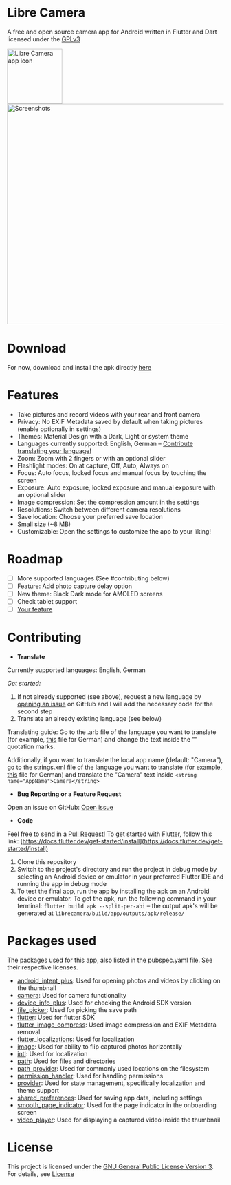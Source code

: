 # Libre Camera

A free and open source camera app for Android written in Flutter and Dart licensed under the [GPLv3](LICENSE)

<img src="https://github.com/iakmds/librecamera/blob/master/.github/icon/icon.png" alt="Libre Camera app icon" height="128">
<img src="https://github.com/iakmds/librecamera/blob/master/.github/screenshots/screenshots.png" alt="Screenshots" height="512">

# Download

For now, download and install the apk directly [here](https://github.com/iakmds/librecamera/releases)


# Features

- Take pictures and record videos with your rear and front camera
- Privacy: No EXIF Metadata saved by default when taking pictures (enable optionally in settings)
- Themes: Material Design with a Dark, Light or system theme
- Languages currently supported: English, German – [Contribute translating your language!](#contribute)
- Zoom: Zoom with 2 fingers or with an optional slider
- Flashlight modes: On at capture, Off, Auto, Always on
- Focus: Auto focus, locked focus and manual focus by touching the screen
- Exposure: Auto exposure, locked exposure and manual exposure with an optional slider
- Image compression: Set the compression amount in the settings
- Resolutions: Switch between different camera resolutions
- Save location: Choose your preferred save location
- Small size (~8 MB)
- Customizable: Open the settings to customize the app to your liking!

# Roadmap

- [ ] More supported languages (See #contributing below)
- [ ] Feature: Add photo capture delay option
- [ ] New theme: Black Dark mode for AMOLED screens
- [ ] Check tablet support
- [ ] [Your feature](https://github.com/iakmds/librecamera/issues)

# Contributing

- **Translate**

Currently supported languages: English, German

*Get started:*

1. If not already supported (see above), request a new language by [opening an issue](https://github.com/iakmds/librecamera/issues) on GitHub and I will add the necessary code for the second step
2. Translate an already existing language (see below)

Translating guide: Go to the .arb file of the language you want to translate (for example, [this](link) file for German) and change the text inside the "" quotation marks.

Additionally, if you want to translate the local app name (default: "Camera"), go to the strings.xml file of the language you want to translate (for example, [this](link) file for German) and translate the "Camera" text inside ```<string name="AppName">Camera</string>```

- **Bug Reporting or a Feature Request**

Open an issue on GitHub: [Open issue](https://github.com/iakmds/librecamera/issues)

- **Code**

Feel free to send in a [Pull Request](https://github.com/iakmds/librecamera/pulls)! To get started with Flutter, follow this link: [https://docs.flutter.dev/get-started/install](https://docs.flutter.dev/get-started/install)

1. Clone this repository
2. Switch to the project's directory and run the project in debug mode by selecting an Android device or emulator in your preferred Flutter IDE and running the app in debug mode
3. To test the final app, run the app by installing the apk on an Android device or emulator. To get the apk, run the following command in your terminal: ```flutter build apk --split-per-abi``` – the output apk's will be generated at ```librecamera/build/app/outputs/apk/release/```

# Packages used

The packages used for this app, also listed in the pubspec.yaml file. See their respective licenses.

- [android_intent_plus](https://pub.dev/packages/android_intent_plus): Used for opening photos and videos by clicking on the thumbnail
- [camera](https://pub.dev/packages/camera): Used for camera functionality
- [device_info_plus](https://pub.dev/packages/device_info_plus): Used for checking the Android SDK version
- [file_picker](https://pub.dev/packages/file_picker): Used for picking the save path
- [flutter](https://pub.dev/packages/flutter): Used for flutter SDK
- [flutter_image_compress](https://pub.dev/packages/flutter_image_compress): Used image compression and EXIF Metadata removal
- [flutter_localizations](https://pub.dev/packages/flutter_localizations): Used for localization
- [image](https://pub.dev/packages/image): Used for ability to flip captured photos horizontally
- [intl](https://pub.dev/packages/intl): Used for localization
- [path](https://pub.dev/packages/path): Used for files and directories
- [path_provider](https://pub.dev/packages/path_provider): Used for commonly used locations on the filesystem
- [permission_handler](https://pub.dev/packages/permission_handler): Used for handling permissions
- [provider](https://pub.dev/packages/provider): Used for state management, specifically localization and theme support
- [shared_preferences](https://pub.dev/packages/shared_preferences): Used for saving app data, including settings
- [smooth_page_indicator](https://pub.dev/packages/smooth_page_indicator): Used for the page indicator in the onboarding screen
- [video_player](https://pub.dev/packages/video_player): Used for displaying a captured video inside the thumbnail

# License

This project is licensed under the [GNU General Public License Version 3](https://www.gnu.org/licenses/gpl-3.0.html). For details, see [License](LICENSE)
